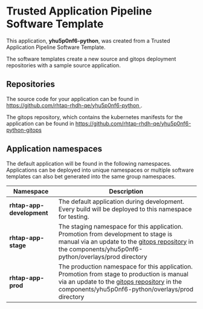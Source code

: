 # Trusted Application Pipeline Software Template

This application, **yhu5p0nf6-python**, was created from a Trusted Application Pipeline Software Template.

The software templates create a new source and gitops deployment repositories with a sample source application. 

## Repositories

The source code for your application can be found in [https://github.com/rhtap-rhdh-qe/yhu5p0nf6-python ](https://github.com/rhtap-rhdh-qe/yhu5p0nf6-python ).
 
The gitops repository, which contains the kubernetes manifests for the application can be found in 
[https://github.com/rhtap-rhdh-qe/yhu5p0nf6-python-gitops ](https://github.com/rhtap-rhdh-qe/yhu5p0nf6-python-gitops ) 

## Application namespaces 

The default application will be found in the following namespaces. Applications can be deployed into unique namespaces or multiple software templates can also bet generated into the same group namespaces.  

|  Namespace   |  Description   |  
| -------- | -------- |   
| **rhtap-app-development** | The default application during development. Every build will be deployed to this namespace for testing. | 
| **rhtap-app-stage** | The staging namespace for this application. Promotion from development to stage is manual via an update to the [gitops repository](https://github.com/rhtap-rhdh-qe/yhu5p0nf6-python-gitops ) in the components/yhu5p0nf6-python/overlays/prod directory |  
| **rhtap-app-prod** | The production namespace for this application. Promotion from stage to production is manual via an update to the [gitops repository](https://github.com/rhtap-rhdh-qe/yhu5p0nf6-python-gitops ) in the components/yhu5p0nf6-python/overlays/prod directory | 